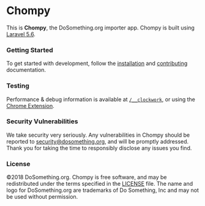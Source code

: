 # Chompy

This is **Chompy**, the DoSomething.org importer app. Chompy is built using [Laravel 5.6](https://laravel.com/docs/5.6).

### Getting Started

To get started with development, follow the [installation](https://github.com/DoSomething/chompy/blob/master/docs/installation.md) and [contributing](https://github.com/DoSomething/chompy/blob/master/docs/development/contributing.md) documentation.

### Testing
Performance & debug information is available at [`/__clockwork`](http://chompy.test/__clockwork), or using the [Chrome Extension](https://chrome.google.com/webstore/detail/clockwork/dmggabnehkmmfmdffgajcflpdjlnoemp).


### Security Vulnerabilities

We take security very seriously. Any vulnerabilities in Chompy should be reported to [security@dosomething.org](mailto:security@dosomething.org),
and will be promptly addressed. Thank you for taking the time to responsibly disclose any issues you find.

### License

&copy;2018 DoSomething.org. Chompy is free software, and may be redistributed under the terms specified
in the [LICENSE](https://github.com/DoSomething/rogue/blob/master/LICENSE) file. The name and logo for
DoSomething.org are trademarks of Do Something, Inc and may not be used without permission.

